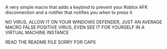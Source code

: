 A very simple macro that adds a keybind to prevent your Roblox AFK disconnection and a notifier that notifies you when to press it

NO VIRUS, ALLOW IT ON YOUR WINDOWS DEFENDER, JUST AN AVERAGE MACRO FALSE POSITIVE VIRUS, EVEN SEE IT FOR YOURSELF IN A VIRTUAL MACHINE INSTANCE

READ THE README FILE
SORRY FOR CAPS
